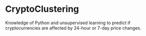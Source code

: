 # CryptoClustering

Knowledge of Python and unsupervised learning to predict if cryptocurrencies are affected by 24-hour or 7-day price changes.
